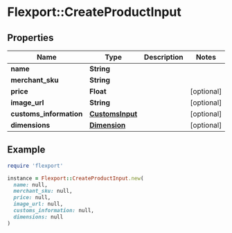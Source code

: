 # Flexport::CreateProductInput

## Properties

| Name | Type | Description | Notes |
| ---- | ---- | ----------- | ----- |
| **name** | **String** |  |  |
| **merchant_sku** | **String** |  |  |
| **price** | **Float** |  | [optional] |
| **image_url** | **String** |  | [optional] |
| **customs_information** | [**CustomsInput**](CustomsInput.md) |  | [optional] |
| **dimensions** | [**Dimension**](Dimension.md) |  | [optional] |

## Example

```ruby
require 'flexport'

instance = Flexport::CreateProductInput.new(
  name: null,
  merchant_sku: null,
  price: null,
  image_url: null,
  customs_information: null,
  dimensions: null
)
```

